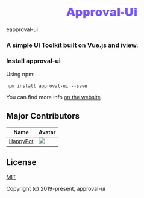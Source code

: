 <p align="center">
    <a href="hhttps://github.com/HappyPot/approval-ui">
        <img width="200" src="https://github.com/HappyPot/approval-ui/blob/master/approval-ui.png">
    </a>
</p>
eapproval-ui
    <h3>A simple UI Toolkit built on Vue.js and iview.</h3>
</h1>

### Install approval-ui

Using npm:
```
npm install approval-ui --save
```

You can find more info [on the website](https://www.iviewui.com/docs/guide/install-en).

## Major Contributors

| Name                                                 | Avatar                                                                                                                        |
|------------------------------------------------------|-------------------------------------------------------------------------------------------------------------------------------|
| [HappyPot](https://github.com/HappyPot/eapproval-ui) | <img width="60" src="https://avatars0.githubusercontent.com/u/22255025?s=400&u=578b0fca8f1e72bb49632dc155ed597b90bdeed4&v=4"> |

## License
[MIT](http://opensource.org/licenses/MIT)

Copyright (c) 2019-present, approval-ui




